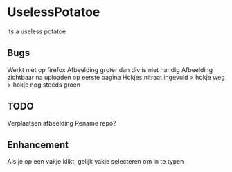 # UselessPotatoe
its a useless potatoe

## Bugs
Werkt niet op firefox
Afbeelding groter dan div is niet handig
Afbeelding zichtbaar na uploaden op eerste pagina
Hokjes nitraat ingevuld > hokje weg > hokje nog steeds groen

## TODO
Verplaatsen afbeelding
Rename repo?

## Enhancement
Als je op een vakje klikt, gelijk vakje selecteren om in te typen
